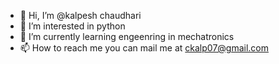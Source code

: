 - 👋 Hi, I’m @kalpesh chaudhari
- 👀 I’m interested in python
- 🌱 I’m currently learning engeenring in mechatronics
- 📫 How to reach me you can mail me at ckalp07@gmail.com

<!---
kalpesh1602/kalpesh1602 is a ✨ special ✨ repository because its `README.md` (this file) appears on your GitHub profile.
You can click the Preview link to take a look at your changes.
--->
